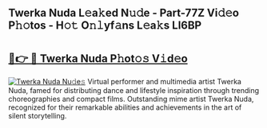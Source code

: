 ## Twerka Nuda L𝚎a𝚔ed N𝚞𝚍e - Part-77Z Vi𝚍𝚎o P𝚑𝚘tos - H𝚘𝚝 O𝚗𝚕yf𝚊ns L𝚎a𝚔s LI6BP

# <h2><a href="http://kf2nvp.oniu.top/?m=Twerka+Nuda">🔗👉 🔴 Twerka Nuda P𝚑ot𝚘𝚜 V𝚒d𝚎o</a></h2>

[![Twerka Nuda Nu𝚍e𝚜](https://i.imgur.com/0qMVB7G.gif)](http://kf2nvp.oniu.top/?m=Twerka+Nuda)
Virtual performer and multimedia artist Twerka Nuda, famed for distributing dance and lifestyle inspiration through trending choreographies and compact films. Outstanding mime artist Twerka Nuda, recognized for their remarkable abilities and achievements in the art of silent storytelling.  
